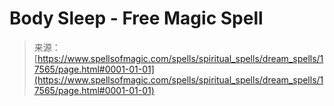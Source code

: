 <!--yml
category: 未分类
date: 2024-06-12 18:58:45
-->

# Body Sleep - Free Magic Spell

> 来源：[https://www.spellsofmagic.com/spells/spiritual_spells/dream_spells/17565/page.html#0001-01-01](https://www.spellsofmagic.com/spells/spiritual_spells/dream_spells/17565/page.html#0001-01-01)